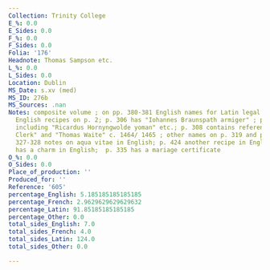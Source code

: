 ```yaml
---
Collection: Trinity College
E_%: 0.0
E_Sides: 0.0
F_%: 0.0
F_Sides: 0.0
Folia: '176'
Headnote: Thomas Sampson etc.
L_%: 0.0
L_Sides: 0.0
Location: Dublin
MS_Date: s.xv (med)
MS_ID: 276b
MS_Sources: .nan
Notes: composite volume ; on pp. 380-381 English names for Latin legal terms ; added
  English recipes on p. 2; p. 306 has "Iohannes Braunspath armiger" ; p. 307 has names
  including "Ricardus Hornyngwolde yoman" etc.; p. 308 contains references to "William
  Clerk" and "Thomas Waite" c. 1464/ 1465 ; other names on p. 319 and p. 324; on pp.
  327-328 notes on aqua vitae in English; p. 424 another recipe in English; p. 450
  has a charm in English;  p. 335 has a mariage certificate
O_%: 0.0
O_Sides: 0.0
Place_of_production: ''
Produced_for: ''
Reference: '605'
percentage_English: 5.185185185185185
percentage_French: 2.9629629629629632
percentage_Latin: 91.85185185185185
percentage_Other: 0.0
total_sides_English: 7.0
total_sides_French: 4.0
total_sides_Latin: 124.0
total_sides_Other: 0.0

---
```

